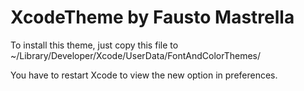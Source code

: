 # XcodeTheme by Fausto Mastrella

To install this theme, just copy this file to ~/Library/Developer/Xcode/UserData/FontAndColorThemes/

You have to restart Xcode to view the new option in preferences.
